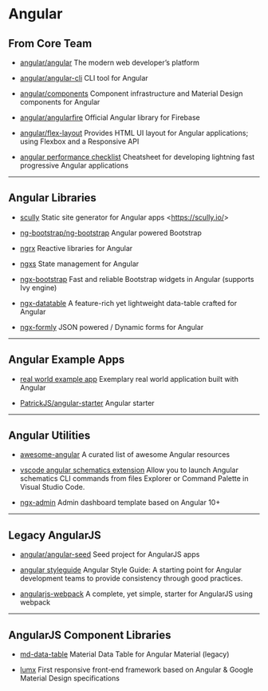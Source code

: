 # Angular

## From Core Team

- [angular/angular](https://github.com/angular/angular)
  The modern web developer’s platform

- [angular/angular-cli](https://github.com/angular/angular-cli)
  CLI tool for Angular

- [angular/components](https://github.com/angular/components)
  Component infrastructure and Material Design components for Angular

- [angular/angularfire](https://github.com/angular/angularfire)
  Official Angular library for Firebase

- [angular/flex-layout](https://github.com/angular/flex-layout)
  Provides HTML UI layout for Angular applications; using Flexbox and a Responsive API

- [angular performance checklist](https://github.com/mgechev/angular-performance-checklist)
  Cheatsheet for developing lightning fast progressive Angular applications

---

## Angular Libraries

- [scully](https://github.com/scullyio/scully)
  Static site generator for Angular apps <<https://scully.io/>>

- [ng-bootstrap/ng-bootstrap](https://github.com/ng-bootstrap/ng-bootstrap)
  Angular powered Bootstrap

- [ngrx](https://github.com/ngrx/platform)
  Reactive libraries for Angular

- [ngxs](https://github.com/ngxs/store)
  State management for Angular

- [ngx-bootstrap](https://github.com/valor-software/ngx-bootstrap)
  Fast and reliable Bootstrap widgets in Angular (supports Ivy engine)

- [ngx-datatable](https://github.com/swimlane/ngx-datatable)
  A feature-rich yet lightweight data-table crafted for Angular

- [ngx-formly](https://github.com/ngx-formly/ngx-formly)
  JSON powered / Dynamic forms for Angular

---

## Angular Example Apps

- [real world example app](https://github.com/gothinkster/angular-realworld-example-app)
  Exemplary real world application built with Angular

- [PatrickJS/angular-starter](https://github.com/PatrickJS/angular-starter)
  Angular starter

---

## Angular Utilities

- [awesome-angular](https://github.com/PatrickJS/awesome-angular)
  A curated list of awesome Angular resources

- [vscode angular schematics extension](https://github.com/cyrilletuzi/vscode-angular-schematics)
  Allow you to launch Angular schematics CLI commands from files Explorer or Command Palette in Visual Studio Code.

- [ngx-admin](https://github.com/akveo/ngx-admin)
  Admin dashboard template based on Angular 10+

---

## Legacy AngularJS

- [angular/angular-seed](https://github.com/angular/angular-seed)
  Seed project for AngularJS apps

- [angular styleguide](https://github.com/johnpapa/angular-styleguide)
  Angular Style Guide: A starting point for Angular development teams to provide consistency through good practices.

- [angularjs-webpack](https://github.com/preboot/angularjs-webpack)
  A complete, yet simple, starter for AngularJS using webpack

---

## AngularJS Component Libraries

- [md-data-table](https://github.com/daniel-nagy/md-data-table)
  Material Data Table for Angular Material (legacy)

- [lumx](https://github.com/lumapps/lumX)
  First responsive front-end framework based on Angular & Google Material Design specifications
